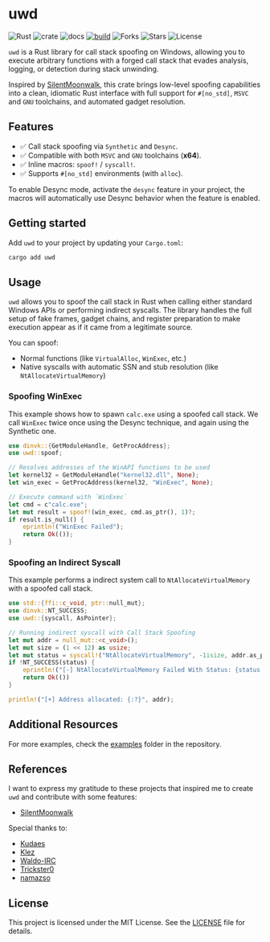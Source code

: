 # uwd

![Rust](https://img.shields.io/badge/made%20with-Rust-red)
![crate](https://img.shields.io/crates/v/uwd.svg)
![docs](https://docs.rs/uwd/badge.svg)
[![build](https://github.com/joaoviictorti/uwd/actions/workflows/ci.yml/badge.svg)](https://github.com/joaoviictorti/uwd/actions/workflows/ci.yml)
![Forks](https://img.shields.io/github/forks/joaoviictorti/uwd)
![Stars](https://img.shields.io/github/stars/joaoviictorti/uwd)
![License](https://img.shields.io/github/license/joaoviictorti/uwd)

`uwd` is a Rust library for call stack spoofing on Windows, allowing you to execute arbitrary functions with a forged call stack that evades analysis, logging, or detection during stack unwinding.

Inspired by [SilentMoonwalk](https://github.com/klezVirus/SilentMoonwalk), this crate brings low-level spoofing capabilities into a clean, idiomatic Rust interface with full support for `#[no_std]`, `MSVC` and `GNU` toolchains, and automated gadget resolution.

## Features

- ✅ Call stack spoofing via `Synthetic` and `Desync`.
- ✅ Compatible with both `MSVC` and `GNU` toolchains (**x64**).
- ✅ Inline macros: `spoof!` / `syscall!`.
- ✅ Supports `#[no_std]` environments (with `alloc`).

To enable Desync mode, activate the `desync` feature in your project, the macros will automatically use Desync behavior when the feature is enabled.

## Getting started

Add `uwd` to your project by updating your `Cargo.toml`:
```bash
cargo add uwd
```

## Usage

`uwd` allows you to spoof the call stack in Rust when calling either standard Windows APIs or performing indirect syscalls. The library handles the full setup of fake frames, gadget chains, and register preparation to make execution appear as if it came from a legitimate source.

You can spoof:

* Normal functions (like `VirtualAlloc`, `WinExec`, etc.)
* Native syscalls with automatic SSN and stub resolution (like `NtAllocateVirtualMemory`)

### Spoofing WinExec

This example shows how to spawn `calc.exe` using a spoofed call stack. We call `WinExec` twice once using the Desync technique, and again using the Synthetic one.

```rust
use dinvk::{GetModuleHandle, GetProcAddress};
use uwd::spoof;

// Resolves addresses of the WinAPI functions to be used
let kernel32 = GetModuleHandle("kernel32.dll", None);
let win_exec = GetProcAddress(kernel32, "WinExec", None);

// Execute command with `WinExec`
let cmd = c"calc.exe";
let mut result = spoof!(win_exec, cmd.as_ptr(), 1)?;
if result.is_null() {
    eprintln!("WinExec Failed");
    return Ok(());
}
```

### Spoofing an Indirect Syscall

This example performs a indirect system call to `NtAllocateVirtualMemory` with a spoofed call stack.

```rust
use std::{ffi::c_void, ptr::null_mut};
use dinvk::NT_SUCCESS;
use uwd::{syscall, AsPointer};

// Running indirect syscall with Call Stack Spoofing
let mut addr = null_mut::<c_void>();
let mut size = (1 << 12) as usize;
let mut status = syscall!("NtAllocateVirtualMemory", -1isize, addr.as_ptr_mut(), 0, size.as_ptr_mut(), 0x3000, 0x04)? as i32;
if !NT_SUCCESS(status) {
    eprintln!("[-] NtAllocateVirtualMemory Failed With Status: {status:#X}");
    return Ok(())
}

println!("[+] Address allocated: {:?}", addr);
```

## Additional Resources

For more examples, check the [examples](https://github.com/joaoviictorti/uwd/tree/main/examples) folder in the repository.

## References

I want to express my gratitude to these projects that inspired me to create `uwd` and contribute with some features:

- [SilentMoonwalk](https://github.com/klezVirus/SilentMoonwalk)

Special thanks to:

- [Kudaes](https://x.com/_Kudaes_)
- [Klez](https://x.com/KlezVirus)
- [Waldo-IRC](https://x.com/waldoirc)
- [Trickster0](https://x.com/trickster012)
- [namazso](https://x.com/namazso)

## License

This project is licensed under the MIT License. See the [LICENSE](https://github.com/joaoviictorti/uwd/tree/main/LICENSE) file for details.
